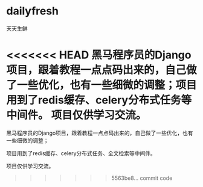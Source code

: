 # dailyfresh
天天生鲜


<<<<<<< HEAD
黑马程序员的Django项目，跟着教程一点点码出来的，自己做了一些优化，也有一些细微的调整；项目用到了redis缓存、celery分布式任务等中间件。
项目仅供学习交流。
=======
黑马程序员的Django项目，跟着教程一点点码出来的，自己做了一些优化，也有一些细微的调整；  

项目用到了redis缓存、celery分布式任务、全文检索等中间件。  

项目仅供学习交流。  
>>>>>>> 5563be8... commit code
